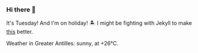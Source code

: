 ### Hi there :wave:

It's Tuesday! And I'm on holiday! :desert_island: I might be fighting with Jekyll to make [this](https://swissclubto.github.io) better.

Weather in Greater Antilles: sunny, at +26°C.
